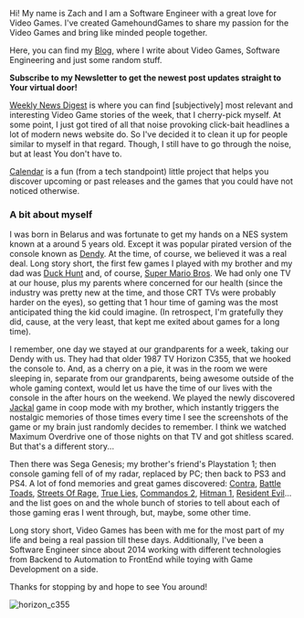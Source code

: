 
Hi! My name is Zach and I am a Software Engineer with a great love for Video Games. I've created GamehoundGames to share my passion for the Video Games and bring like minded people together.

Here, you can find my [Blog](https://gamehoundgames.com/blog), where I write about Video Games, Software Engineering and just some random stuff.

**Subscribe to my Newsletter to get the newest post updates straight to Your virtual door!** 

[Weekly News Digest](https://gamehoundgames.com/news) is where you can find [subjectively] most relevant and interesting Video Game stories of the week, that I cherry-pick myself. At some point, I just got tired of all that noise provoking click-bait headlines a lot of modern news website do. So I've decided it to clean it up for people similar to myself in that regard. Though, I still have to go through the noise, but at least You don't have to.

[Calendar](https://gamehoundgames.com/news) is a fun (from a tech standpoint) little project that helps you discover upcoming or past releases and the games that you could have not noticed otherwise.

### A bit about myself
I was born in Belarus and was fortunate to get my hands on a NES system known at a around 5 years old. Except it was popular pirated version of the console known as [Dendy](https://en.wikipedia.org/wiki/Dendy_(console)). At the time, of course, we believed it was a real deal. Long story short, the first few games I played with my brother and my dad was [Duck Hunt](https://en.wikipedia.org/wiki/Duck_Hunt) and, of course, [Super Mario Bros](https://en.wikipedia.org/wiki/Super_Mario_Bros.). We had only one TV at our house, plus my parents where concerned for our health (since the industry was pretty new at the time, and those CRT TVs were probably harder on the eyes), so getting that 1 hour time of gaming was the most anticipated thing the kid could imagine. (In retrospect, I'm gratefully they did, cause, at the very least, that kept me exited about games for a long time).

I remember, one day we stayed at our grandparents for a week, taking our Dendy with us. They had that older 1987 TV Horizon C355, that we hooked the console to. And, as a cherry on a pie, it was in the room we were sleeping in, separate from our grandparents, being awesome outside of the whole gaming context, would let us have the time of our lives with the console in the after hours on the weekend. We played the newly discovered [Jackal](https://en.wikipedia.org/wiki/Jackal_(video_game)) game in coop mode with my brother, which instantly triggers the nostalgic memories of those times every time I see the screenshots of the game or my brain just randomly decides to remember. I think we watched Maximum Overdrive one of those nights on that TV and got shitless scared. But that's a different story...

Then there was Sega Genesis; my brother's friend's Playstation 1; then console gaming fell of of my radar, replaced by PC; then back to PS3 and PS4. A lot of fond memories and great games discovered: [Contra](https://en.wikipedia.org/wiki/Contra_(video_game)), [Battle Toads](https://en.wikipedia.org/wiki/Battletoads_(video_game)), [Streets Of Rage](https://en.wikipedia.org/wiki/Streets_of_Rage_(video_game)), [True Lies](https://en.wikipedia.org/wiki/True_Lies_(video_game)), [Commandos 2](https://en.wikipedia.org/wiki/Commandos_2:_Men_of_Courage), [Hitman 1](https://en.wikipedia.org/wiki/Hitman:_Codename_47), [Resident Evil](https://en.wikipedia.org/wiki/Resident_Evil)... and the list goes on and the whole bunch of stories to tell about each of those gaming eras I went through, but, maybe, some other time.

Long story short, Video Games has been with me for the most part of my life and being a real passion till these days. Additionally, I've been a Software Engineer since about 2014 working with different technologies from Backend to Automation to FrontEnd while toying with Game Development on a side. 

Thanks for stopping by and hope to see You around!


![horizon_c355](https://user-images.githubusercontent.com/8963337/115820566-53cd2880-a3be-11eb-9e62-b7be89eb87ca.jpg)
